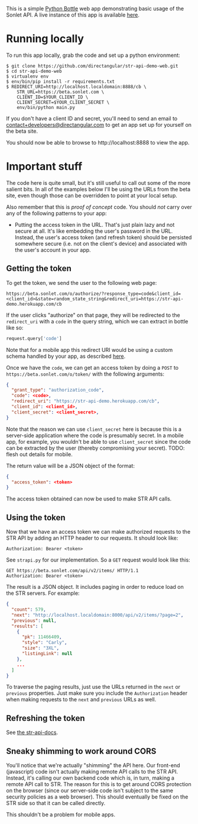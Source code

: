 This is a simple [Python Bottle](http://bottlepy.org/) web app
demonstrating basic usage of the Sonlet API.  A live instance of this
app is available [here](https://str-api-demo.herokuapp.com).

# Running locally

To run this app locally, grab the code and set up a python environment:

```
$ git clone https://github.com/directangular/str-api-demo-web.git
$ cd str-api-demo-web
$ virtualenv env
$ env/bin/pip install -r requirements.txt
$ REDIRECT_URI=http://localhost.localdomain:8888/cb \
    STR_URL=https://beta.sonlet.com \
    CLIENT_ID=$YOUR_CLIENT_ID \
    CLIENT_SECRET=$YOUR_CLIENT_SECRET \
    env/bin/python main.py
```

If you don't have a client ID and secret, you'll need to send an email to
contact+developers@directangular.com to get an app set up for yourself on
the beta site.

You should now be able to browse to http://localhost:8888 to view the app.

# Important stuff

The code here is quite small, but it's still useful to call out some of the
more salient bits.  In all of the examples below I'll be using the URLs
from the beta site, even though those can be overridden to point at your
local setup.

Also remember that this is _proof of concept_ code.  You should *not* carry
over any of the following patterns to your app:

- Putting the access token in the URL.  That's just plain lazy and not
  secure at all.  It's like embedding the user's password in the URL.
  Instead, the user's access token (and refresh token) should be persisted
  somewhere secure (i.e. not on the client's device) and associated with
  the user's account in your app.

## Getting the token

To get the token, we send the user to the following web page:

```
https://beta.sonlet.com/o/authorize/?response_type=code&client_id=<client_id>&state=random_state_string&redirect_uri=https://str-api-demo.herokuapp.com/cb
```

If the user clicks "authorize" on that page, they will be redirected to the
`redirect_uri` with a `code` in the query string, which we can extract in
bottle like so:

```python
request.query['code']
```

Note that for a mobile app this redirect URI would be using a custom schema
handled by your app, as described
[here](https://aaronparecki.com/2012/07/29/2/oauth2-simplified#mobile-apps).

Once we have the `code`, we can get an access token by doing a `POST` to
`https://beta.sonlet.com/o/token/` with the following arguments:

```json
{
  "grant_type": "authorization_code",
  "code": <code>,
  "redirect_uri": "https://str-api-demo.herokuapp.com/cb",
  "client_id": <client_id>,
  "client_secret": <client_secret>,
}
```

Note that the reason we can use `client_secret` here is because this is a
server-side application where the code is presumably secret.  In a mobile
app, for example, you wouldn't be able to use `client_secret` since the
code can be extracted by the user (thereby compromising your secret).
TODO: flesh out details for mobile.

The return value will be a JSON object of the format:

```json
{
  "access_token": <token>
}
```

The access token obtained can now be used to make STR API calls.

## Using the token

Now that we have an access token we can make authorized requests to the STR
API by adding an HTTP header to our requests.  It should look like:

```
Authorization: Bearer <token>
```

See `strapi.py` for our implementation.  So a `GET` request would look like
this:

```
GET https://beta.sonlet.com/api/v2/items/ HTTP/1.1
Authorization: Bearer <token>
```

The result is a JSON object.  It includes paging in order to reduce load on
the STR servers.  For example:

```json
{
  "count": 579,
  "next": "http://localhost.localdomain:8000/api/v2/items/?page=2",
  "previous": null,
  "results": [
    {
      "pk": 11466409,
      "style": "Carly",
      "size": "3XL",
      "listingLink": null
    },
    ...
  ]
}
```

To traverse the paging results, just use the URLs returned in the `next` or
`previous` properties.  Just make sure you include the `Authorization`
header when making requests to the `next` and `previous` URLs as well.

## Refreshing the token

See [the str-api-docs](http://www.directangular.com/str-api-docs/#get-an-access-token).

## Sneaky shimming to work around CORS

You'll notice that we're actually "shimming" the API here.  Our front-end
(javascript) code isn't actually making remote API calls to the STR API.
Instead, it's calling our own backend code which is, in turn, making a
remote API call to STR.  The reason for this is to get around CORS
protection on the browser (since our server-side code isn't subject to the
same security policies as a web browser).  This should eventually be fixed
on the STR side so that it can be called directly.

This shouldn't be a problem for mobile apps.
